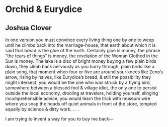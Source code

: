 # Orchid & Eurydice
## Joshua Clover
In one version you must convince every living thing one by one
to weep until he climbs back into the marriage-house,
that earth about which it is said that bread is the glue of the earth.
Certainly glue is money, the phrase “the tears of things” is money,
the revelation of the Woman Clothed in the Sun is money.
The lake is a disc of bright money buying a few plain birds down,
they climb back nervously as you hurry through, plain birds like a
plain song,
that moment when four or five are around your knees
like Zeno’s arrow, rising by halves, like Eurydice’s bread,
& still the possibility they might intersect,
you would be the one who was struck by a flying bird,
somewhere between a blesséd fool & village idiot,
the only one to persist outside the local economy,
drooling at travelers, holding yourself, slinging incomprehensible
advice,
you would learn the trick with museum wire
where you snap the heads off quiet animals in front of the store,
tempted equally by science & dirty work. . . .

I am trying to invent a way for you to buy me back—